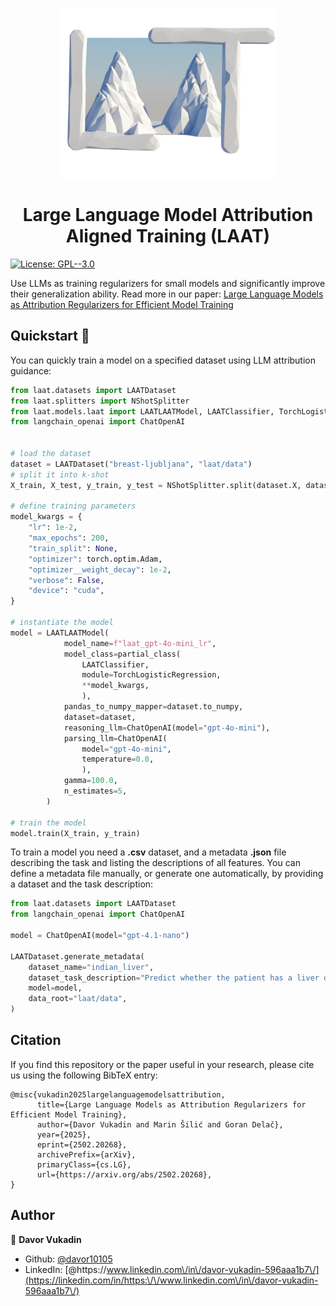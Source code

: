 <p align="center">
<img width="350" alt="License: GPL--3.0" src="laat_final_logo.png" />
<h1 align="center"><b>L</b>arge Language Model <b>A</b>ttribution <b>A</b>ligned <b>T</b>raining (<b>LAAT</b>)</h1>

</p>
<p>
  <a href="https://www.gnu.org/licenses/gpl-3.0.en.html" target="_blank">
    <img alt="License: GPL--3.0" src="https://img.shields.io/badge/License-GPL--3.0-yellow.svg" />
  </a>
</p>

Use LLMs as training regularizers for small models and significantly improve their generalization ability. Read more in our paper: [Large Language Models as Attribution Regularizers for Efficient Model Training](https://arxiv.org/abs/2502.20268)


## Quickstart 🚀

You can quickly train a model on a specified dataset using LLM attribution guidance:

```python
from laat.datasets import LAATDataset
from laat.splitters import NShotSplitter
from laat.models.laat import LAATLAATModel, LAATClassifier, TorchLogisticRegression
from langchain_openai import ChatOpenAI


# load the dataset
dataset = LAATDataset("breast-ljubljana", "laat/data")
# split it into k-shot
X_train, X_test, y_train, y_test = NShotSplitter.split(dataset.X, dataset.y, shot=5)

# define training parameters
model_kwargs = {
    "lr": 1e-2,
    "max_epochs": 200,
    "train_split": None,
    "optimizer": torch.optim.Adam,
    "optimizer__weight_decay": 1e-2,
    "verbose": False,
    "device": "cuda",
}

# instantiate the model
model = LAATLAATModel(
            model_name=f"laat_gpt-4o-mini_lr",
            model_class=partial_class(
                LAATClassifier,
                module=TorchLogisticRegression,
                **model_kwargs,
                ),
            pandas_to_numpy_mapper=dataset.to_numpy,
            dataset=dataset,
            reasoning_llm=ChatOpenAI(model="gpt-4o-mini"),
            parsing_llm=ChatOpenAI(
                model="gpt-4o-mini",
                temperature=0.0,
                ),
            gamma=100.0,
            n_estimates=5,
        )

# train the model
model.train(X_train, y_train)
```

To train a model you need a **.csv** dataset, and a metadata **.json** file describing the task and listing the descriptions of all features. You can define a metadata file manually, or generate one automatically, by providing a dataset and the task description:

```python
from laat.datasets import LAATDataset
from langchain_openai import ChatOpenAI

model = ChatOpenAI(model="gpt-4.1-nano")

LAATDataset.generate_metadata(
    dataset_name="indian_liver",
    dataset_task_description="Predict whether the patient has a liver disease. Yes or no?",
    model=model,
    data_root="laat/data",
)
```

## Citation

If you find this repository or the paper useful in your research, please cite us using the following BibTeX entry:
```text
@misc{vukadin2025largelanguagemodelsattribution,
      title={Large Language Models as Attribution Regularizers for Efficient Model Training}, 
      author={Davor Vukadin and Marin Šilić and Goran Delač},
      year={2025},
      eprint={2502.20268},
      archivePrefix={arXiv},
      primaryClass={cs.LG},
      url={https://arxiv.org/abs/2502.20268}, 
}
```

## Author

👤 **Davor Vukadin**

* Github: [@davor10105](https://github.com/davor10105)
* LinkedIn: [@https:\/\/www.linkedin.com\/in\/davor-vukadin-596aaa1b7\/](https://linkedin.com/in/https:\/\/www.linkedin.com\/in\/davor-vukadin-596aaa1b7\/)
